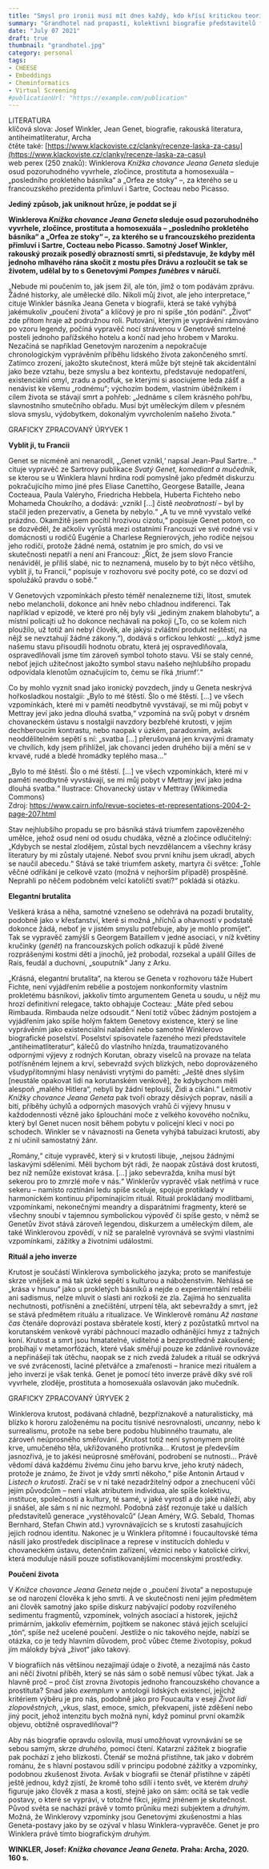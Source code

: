 ```yaml
---
title: "Smysl pro ironii musí mít dnes každý, kdo křísí kritickou teorii"
summary: "Grandhotel nad propastí, kolektivní biografie představitelů frankfurtské školy Stuarta Jeffriese, vypráví příběh kritických teoretiků, zejména z řad židovských intelektuálů počátku 20. století"
date: "July 07 2021"
draft: true
thumbnail: "grandhotel.jpg"
category: personal
tags:
- CHEESE
- Embeddings
- Cheminformatics
- Virtual Screening
#publicationUrl: "https://example.com/publication"
---
```


LITERATURA  
klíčová slova: Josef Winkler, Jean Genet, biografie, rakouská literatura, antiheimatliteratur, Archa  
čtěte také: [https://www.klackoviste.cz/clanky/recenze-laska-za-casu](https://www.klackoviste.cz/clanky/recenze-laska-za-casu)  
web perex (250 znaků): Winklerova *Knížka chovance Jeana Geneta* sleduje osud pozoruhodného vyvrhele, zločince, prostituta a homosexuála – „posledního prokletého básníka“ a „Orfea ze stoky“ –, za kterého se u francouzského prezidenta přimluví i Sartre, Cocteau nebo Picasso.

**Jediný způsob, jak uniknout hrůze, je poddat se jí**

**Winklerova *Knížka chovance Jeana Geneta* sleduje osud pozoruhodného vyvrhele, zločince, prostituta a homosexuála – „posledního prokletého básníka“ a „Orfea ze stoky“ –, za kterého se u francouzského prezidenta přimluví i Sartre, Cocteau nebo Picasso. Samotný Josef Winkler, rakouský prozaik posedlý obrazností smrti, si představuje, že kdyby měl jednoho mlhavého rána skočit z mostu přes Drávu a rozloučit se tak se životem, udělal by to s Genetovými *Pompes funèbres* v náručí.**

„Nebude mi poučením to, jak jsem žil, ale tón, jímž o tom podávám zprávu. Žádné historky, ale umělecké dílo. Nikoli můj život, ale jeho interpretace,“ cituje Winkler básníka Jeana Geneta v biografii, která se také vyhýbá jakémukoliv „poučení života“ a klíčový je pro ni spíše „tón podání“. „Život“ zde přitom hraje až podružnou roli. Putování, kterým je vyprávění rámováno po vzoru legendy, počíná vypravěč nocí strávenou v Genetově smrtelné posteli jednoho pařížského hotelu a končí nad jeho hrobem v Maroku. Nezačíná se například Genetovým narozením a nepokračuje chronologickým vyprávěním příběhu lidského života zakončeného smrtí. Zatímco zrození, jakožto skutečnost, která může být stejně tak akcidentální jako beze vztahu, beze smyslu a bez kontextu, představuje nedopatření, existenciální omyl, zradu a podfuk, se kterými si asociujeme leda zášť a nenávist ke všemu „rodnému“; výchozím bodem, vlastním úběžníkem i cílem života se stávají smrt a pohřeb: „Jednáme s cílem krásného pohřbu, slavnostního smutečního obřadu. Musí být uměleckým dílem v přesném slova smyslu, výdobytkem, dokonalým vyvrcholením našeho života.“

GRAFICKY ZPRACOVANÝ ÚRYVEK 1

**Vyblít ji, tu Francii**

Genet se nicméně ani nenarodil, „‚Genet vznikl,‘ napsal Jean-Paul Sartre…“ cituje vypravěč ze Sartrovy publikace *Svatý Genet, komediant a mučedník*, se kterou se u Winklera hlavní hrdina rodí pomyslně jako předmět diskurzu pokračujícího mimo jiné přes Eliase Canettiho, Georgese Bataille, Jeana Cocteaua, Paula Valéryho, Friedricha Hebbela, Huberta Fichteho nebo Mohameda Choukrího, a dodává: „vznikl \[…\] čistě *neobratností* – byl by stačil jeden prezervativ, a Geneta by nebylo.“ „A tu ve mně vyvstalo velké prázdno. Okamžitě jsem pocítil hrozivou cizotu,“ popisuje Genet potom, co se dozvěděl, že ačkoliv vyrůstá mezi ostatními Francouzi ve své rodné vsi v domácnosti u rodičů Eugénie a Charlese Regnierových, jeho rodiče nejsou jeho rodiči, protože žádné nemá, ostatním je pro smích, do vsi ve skutečnosti nepatří a není ani Francouz: „Říct, že jsem slovo Francie nenáviděl, je příliš slabé, nic to neznamená, muselo by to být něco většího, vyblít ji, tu Francii,“ popisuje v rozhovoru své pocity poté, co se dozví od spolužáků pravdu o sobě.“ 

V Genetových vzpomínkách přesto téměř nenalezneme tíži, lítost, smutek nebo melancholii, dokonce ani hněv nebo chladnou indiferenci. Tak například v epizodě, ve které pro něj byly vši „jediným znakem blahobytu“, a místní policajti už ho dokonce nechávali na pokoji („To, co se kolem nich ploužilo, už totiž ani nebyl člověk, ale jakýsi zvláštní produkt neštěstí, na nějž se nevztahují žádné zákony.“), dodává s orfickou lehkostí: „...když jsme našemu stavu přisoudili hodnotu obratu, která jej ospravedlňovala, ospravedlňovali jsme tím zároveň symbol tohoto stavu. Vši se staly cenné, neboť jejich užitečnost jakožto symbol stavu našeho nejhlubšího propadu odpovídala klenotům označujícím to, čemu se říká ‚triumf‘.“

Co by mohlo vyznít snad jako ironický povzdech, jindy u Geneta neskrývá hořkosladkou nostalgii: „Bylo to mé štěstí. Šlo o mé štěstí. \[…\] ve všech vzpomínkách, které mi v paměti neodbytně vyvstávají, se mi můj pobyt v Mettray jeví jako jedna dlouhá svatba,“ vzpomíná na svůj pobyt v drsném chovaneckém ústavu s nostalgií navzdory bezbřehé krutosti, v jejím dechberoucím kontrastu, nebo naopak v úzkém, paradoxním, avšak neoddělitelném sepětí s ní: „svatba \[…\] přerušovaná jen krvavými dramaty ve chvílích, kdy jsem přihlížel, jak chovanci jeden druhého bijí a mění se v krvavé, rudé a bledé hromádky teplého masa…“ 

„Bylo to mé štěstí. Šlo o mé štěstí. \[…\] ve všech vzpomínkách, které mi v paměti neodbytně vyvstávají, se mi můj pobyt v Mettray jeví jako jedna dlouhá svatba.“ Ilustrace: Chovanecký ústav v Mettray (Wikimedia Commons)   
Zdroj: https://www.cairn.info/revue-societes-et-representations-2004-2-page-207.html 

Stav nejhlubšího propadu se pro básníká stává triumfem zapovězeného umělce, jehož osud není od osudu chudáka, vězně a zločince odlučitelný: „Kdybych se nestal zlodějem, zůstal bych nevzdělancem a všechny krásy literatury by mi zůstaly utajené. Neboť svou první knihu jsem ukradl, abych se naučil abecedu.“ Stává se také triumfem askety, martyra či světce: „Tohle věčné odříkání je celkově vzato (možná v nejhorším případě) prospěšné. Neprahli po něčem podobném velcí katoličtí svatí?“ pokládá si otázku.

**Elegantní brutalita**

Veškerá krása a něha, samotné vznešeno se odehrává na pozadí brutality, podobně jako v křesťanství, které si možná „hříchů a ohavností v podstatě dokonce žádá, neboť je v jistém smyslu potřebuje, aby je mohlo promíjet“. Tak se vypravěč zamýšlí s Georgem Bataillem v jedné asociaci, v níž květiny kručinky (*genêt*) na francouzských polích odkazují k půdě živené rozprášenými kostmi dětí a jinochů, jež probodal, rozsekal a upálil Gilles de Rais, feudál a duchovní, „souputník“ Jany z Arku.

„Krásná, elegantní brutalita“, na kterou se Geneta v rozhovoru táže Hubert Fichte, není vyjádřením rebélie a postojem nonkonformity vlastním prokletému básníkovi, jakkoliv tímto argumentem Geneta u soudu, u nějž mu hrozí definitivní relegace, takto obhajuje Cocteau: „Máte před sebou Rimbauda. Rimbauda nelze odsoudit.“ Není totiž vůbec žádným postojem a vyjádřením jako spíše holým faktem Genetovy existence, který se line vyprávěním jako existenciální naladění nebo samotné Winklerovo biografické poselství. Poselství spisovatele řazeného mezi představitele „antiheimatliteratur“, kálečů do vlastního hnízda, traumatizovaného odpornými výjevy z rodných Korutan, obrazy viselců na provaze na telata potřísněném lejnem a krví, sebevražd svých blízkých, nebo doprovázeného všudypřítomnými hlasy nenávisti vrytými do paměti: „Ještě dnes slyším \[neustále opakovat lidi na korutanském venkově\], že kdybychom měli alespoň „malého Hitlera“, nebyli by žádní teplouši, Židi a cikáni.“ Leitmotiv *Knížky chovance Jeana Geneta* pak tvoří obrazy děsivých poprav, násilí a bití, příběhy úchylů a odporných masových vrahů či výjevy hnusu v každodennosti vězně jako šplouchání moče z velkého kovového nočníku, který byl Genet nucen nosit během pobytu v policejní kleci v noci po schodech. Winkler se v návaznosti na Geneta vyhýbá tabuizaci krutosti, aby z ní učinil samostatný žánr.

„Romány,“ cituje vypravěč, který si v krutosti libuje, „nejsou žádnými laskavými sděleními. Měli bychom být rádi, že naopak zůstává dost krutosti, bez níž nemůže existovat krása. \[…\] jako sebevražda, kniha musí být sekerou pro to zmrzlé moře v nás.“ Winklerův vypravěč však netřímá v ruce sekeru – namísto roztínání ledu spíše sceluje, spojuje protiklady v harmonickém kontinuu připomínajícím rituál. Rituál prokládaný modlitbami, vzpomínkami, nekonečnými meandry a disparátními fragmenty, které se všechny snoubí v tajemnou symbolickou výpověď či spíše gesto, v němž se Genetův život stává zároveň legendou, diskurzem a uměleckým dílem, ale také Winklerovou zpovědí, v níž se paralelně vyrovnává se svými vlastními vzpomínkami, zážitky a životními událostmi. 

**Rituál a jeho inverze**

Krutost je součástí Winklerova symbolického jazyka; proto se manifestuje skrze vnějšek a má tak úzké sepětí s kulturou a náboženstvím. Nehlásá se „krása v hnusu“ jako u prokletých básníků a nejde o experimentální rebélii ani sadismus, nelze mluvit o slasti ani rozkoši ze zla. Zajímá ho senzualita nechutnosti, potřísnění a znečištění, utrpení těla, akt sebevraždy a smrt, jež se stává předmětem rituálu a ritualizace. Ve Winklerově románu *Až nastane čas* čtenáře doprovází postava sběratele kostí, který z pozůstatků mrtvol na korutanském venkově vyrábí páchnoucí mazadlo odhánějící hmyz z tažných koní. Krutost a smrt jsou hmatatelné, viditelné a bezprostředně zakoušené; probíhají v metamorfózách, které však směřují pouze ke zdánlivé rovnováze a nepřinášejí tak útěchu, naopak se z nich zvedá žaludek a rituál se odkrývá ve své zvrácenosti, laciné přetvářce a zmařenosti – hranice mezi rituálem a jeho inverzí je však tenká. Genet je pomocí této inverze právě díky své roli vyvrhele, zloděje, prostituta a homosexuála oslavován jako mučedník.

GRAFICKY ZPRACOVANÝ ÚRYVEK 2

Winklerova krutost, podávaná chladně, bezpříznakově a naturalisticky, má blízko k hororu založenému na pocitu tísnivé nesrovnalosti, *uncanny,* nebo k surrealismu, protože na sebe bere podobu hlubinného traumatu, ale zároveň neúprosného směřování. „Krutost totiž není synonymem prolité krve, umučeného těla, ukřižovaného protivníka… Krutost je především jasnozřivá, je to jakési neúprosné směřování, podrobení se nutnosti… Právě vědomí dává každému živému činu jeho barvu krve, jeho krutý nádech, protože je známo, že život je vždy smrtí někoho,“ píše Antonin Artaud v *Listech o krutosti*. Zračí se v ní také nezadržitelný odpor a znechucení vůči jejím původcům – není však atributem individua, ale spíše kolektivu, instituce, společnosti a kultury, té samé, v jaké vyrostl a do jaké náleží, aby ji snášel, ale sám s ní nic nezmohl. Podobná zášť rezonuje také u dalších představitelů generace „vystěhovalců“ (Jean Améry, W.G. Sebald, Thomas Bernhard, Stefan Chwin atd.) vyrovnávajících se s krutostí zasahujících jejich rodnou identitu. Nakonec je u Winklera přítomné i foucaultovské téma násilí jako prostředek disciplinace a represe v institucích dohledu v chovaneckém ústavu, detenčním zařízení, věznici nebo v katolické církvi, která moduluje násilí pouze sofistikovanějšími mocenskými prostředky.

**Poučení života**

V *Knížce chovance Jeana Geneta* nejde o „poučení života“ a nepostupuje se od narození člověka k jeho smrti. A ve skutečnosti není jejím předmětem ani člověk samotný jako spíše diskurz nabývající podoby rozvířeného sedimentu fragmentů, vzpomínek, volných asociací a historek, jejichž primárním, jakkoliv efemérním, pojítkem se nakonec stává jejich scelující „tón“, spíše než ucelené poučení. Jestliže o nic takového nejde, nabízí se otázka, co je tedy hlavním důvodem, proč vůbec čteme životopisy, pokud jím málokdy bývá „život“ jako takový.

V biografiích nás většinou nezajímají údaje o životě, a nezajímá nás často ani něčí životní příběh, který se nás sám o sobě nemusí vůbec týkat. Jak a hlavně proč – proč číst zrovna životopis jednoho francouzského chovance a prostituta? Snad jako *exemplum* v antologii lidských existencí, jejichž kritériem výběru je pro nás, podobně jako pro Foucaulta v eseji *Život lidí zlopověstných*, „vkus, slast, emoce, smích, pře­kvapení, jisté zděšení nebo jiný pocit, jehož intenzitu bych možná nyní, když pominul první okamžik objevu, obtížně ospravedlňoval“?

Aby nás biografie opravdu oslovila, musí umožňovat vyrovnávání se se sebou samým, skrze *druhého*, pomocí čtení. Katarzní zážitek z biografie pak pochází z jeho blízkosti. Čtenář se možná přistihne, tak jako v dobrém románu, že s hlavní postavou sdílí v principu podobné zážitky a vzpomínky, podobnou zkušenost života. Avšak v biografii se čtenář přistihne v zápětí ještě jednou, když zjistí, že kromě toho sdílí i tento svět, ve kterém *druhý* figuruje jako člověk z masa a kostí, stejně jako on sám: ocitá se tak vedle postavy, o které se vypráví, v totožné fikci, jejímž jménem je skutečnost. Původ světa se nachází právě v tomto průniku mezi subjektem a *druhým*. Možná, že Winklerovy vzpomínky jsou Genetovými zkušenostmi a hlas Geneta-postavy jako by se  ozýval v hlasu Winklera-vypravěče. Genet je pro Winklera právě tímto biografickým *druhým.*

**WINKLER, Josef: *Knížka chovance Jeana Geneta.* Praha: Archa, 2020\. 160 s.**

